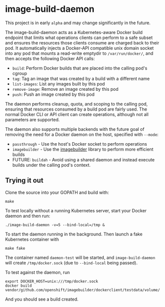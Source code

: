 image-build-daemon
==================

This project is in early `alpha` and may change significantly in the
future.

The image-build-daemon acts as a Kubernetes-aware Docker build endpoint
that limits what operations clients can perform to a safe subset and
ensures the resources those clients consume are charged back to their
pod. It automatically injects a Docker-API compatible unix domain socket
into any pod that mounts a read-write emptydir to `/var/run/docker/`,
and then accepts the following Docker API calls:

* `build`: Perform Docker builds that are placed into the calling pod's
  cgroup
* `tag`: Tag an image that was created by a build with a different name
* `list-images`: List any images built by this pod
* `remove-image`: Remove an image created by this pod
* `push`: Push an image created by this pod

The daemon performs cleanup, quota, and scoping to the calling pod,
ensuring that resources consumed by a build pod are fairly used. The
normal Docker CLI or API client can create operations, although not all
parameters are supported.

The daemon also supports multiple backends with the future goal of
removing the need for a Docker daemon on the host, specified with
`--mode`:

* `passthrough` - Use the host's Docker socket to perform operations
* `imagebuilder` - Use the
  [imagebuilder](https://github.com/openshift/imagebuilder) library to
perform more efficient builds
* FUTURE: `buildah` - Avoid using a shared daemon and instead execute
  builds under the calling pod's context.

## Trying it out

Clone the source into your GOPATH and build with:

    make

To test locally without a running Kubernetes server, start your Docker 
daemon and then run:

    ./image-build-daemon -v=5 --bind-local=/tmp &

To start the daemon running in the background. Then launch a fake
Kubernetes container with

    make fake

The container named `daemon-test` will be started, and 
`image-build-daemon` will create `/tmp/docker.sock` (due to 
`--bind-local` being passed).

To test against the daemon, run 

    export DOCKER_HOST=unix:///tmp/docker.sock 
    docker build vendor/github.com/openshift/imagebuilder/dockerclient/testdata/volume/

And you should see a build created.